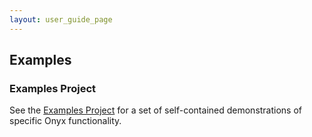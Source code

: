 ```yaml
---
layout: user_guide_page
---
```


## Examples

### Examples Project

See the [Examples Project](https://github.com/onyx-platform/onyx-examples) for a set of self-contained demonstrations of specific Onyx functionality.
